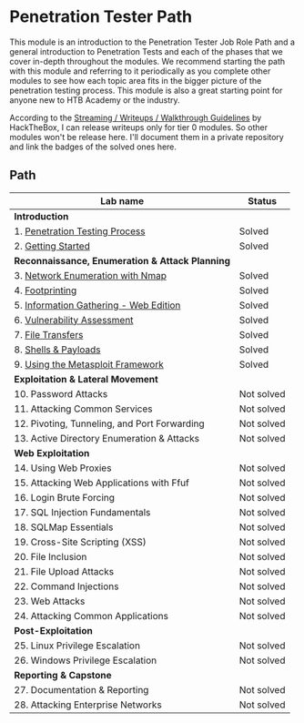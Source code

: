 # Penetration Tester Path
This module is an introduction to the Penetration Tester Job Role Path and a general introduction to Penetration Tests and each of the phases that we cover in-depth throughout the modules. We recommend starting the path with this module and referring to it periodically as you complete other modules to see how each topic area fits in the bigger picture of the penetration testing process. This module is also a great starting point for anyone new to HTB Academy or the industry.

According to the [Streaming / Writeups / Walkthrough Guidelines](https://help.hackthebox.com/en/articles/5188925-streaming-writeups-walkthrough-guidelines) by HackTheBox, I can release writeups only for tier 0 modules. So other modules won't be release here. I'll document them in a private repository and link the badges of the solved ones here.

## Path
| Lab name                                                                                        | Status     |
| ----------------------------------------------------------------------------------------------- | ---------- |
| **Introduction**                                                                                |            |
| 1. [Penetration Testing Process](Penetration_Testing_Process)                                   | Solved     |
| 2. [Getting Started](Getting_Started)                                                           | Solved     |
| **Reconnaissance, Enumeration & Attack Planning**                                               |            |
| 3. [Network Enumeration with Nmap](https://academy.hackthebox.com/achievement/832016/19)        | Solved     |
| 4. [Footprinting](https://academy.hackthebox.com/achievement/832016/112)                        | Solved     |
| 5. [Information Gathering - Web Edition](https://academy.hackthebox.com/achievement/832016/144) | Solved     |
| 6. [Vulnerability Assessment](https://academy.hackthebox.com/achievement/832016/108)            | Solved     |
| 7. [File Transfers](https://academy.hackthebox.com/achievement/832016/24)                       | Solved     |
| 8. [Shells & Payloads](https://academy.hackthebox.com/achievement/832016/115)                   | Solved     |
| 9. [Using the Metasploit Framework](https://academy.hackthebox.com/achievement/832016/39)       | Solved     |
| **Exploitation & Lateral Movement**                                                             |            |
| 10. Password Attacks                                                                            | Not solved |
| 11. Attacking Common Services                                                                   | Not solved |
| 12. Pivoting, Tunneling, and Port Forwarding                                                    | Not solved |
| 13. Active Directory Enumeration & Attacks                                                      | Not solved |
| **Web Exploitation**                                                                            |            |
| 14. Using Web Proxies                                                                           | Not solved |
| 15. Attacking Web Applications with Ffuf                                                        | Not solved |
| 16. Login Brute Forcing                                                                         | Not solved |
| 17. SQL Injection Fundamentals                                                                  | Not solved |
| 18. SQLMap Essentials                                                                           | Not solved |
| 19. Cross-Site Scripting (XSS)                                                                  | Not solved |
| 20. File Inclusion                                                                              | Not solved |
| 21. File Upload Attacks                                                                         | Not solved |
| 22. Command Injections                                                                          | Not solved |
| 23. Web Attacks                                                                                 | Not solved |
| 24. Attacking Common Applications                                                               | Not solved |
| **Post-Exploitation**                                                                           |            |
| 25. Linux Privilege Escalation                                                                  | Not solved |
| 26. Windows Privilege Escalation                                                                | Not solved |
| **Reporting & Capstone**                                                                        |            |
| 27. Documentation & Reporting                                                                   | Not solved |
| 28. Attacking Enterprise Networks                                                               | Not solved |
